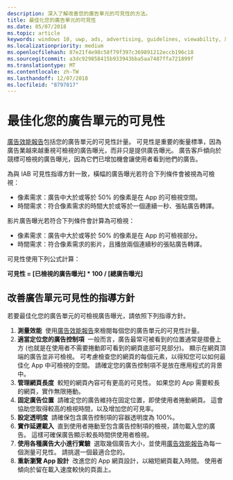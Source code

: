 ```yaml
---
description: 深入了解改善您的廣告單元的可見性的方法。
title: 最佳化您的廣告單元的可見性
ms.date: 05/07/2018
ms.topic: article
keywords: windows 10, uwp, ads, advertising, guidelines, viewability, 廣告, 指導方針, 可見性
ms.localizationpriority: medium
ms.openlocfilehash: 87e21f4e98c58f79f397c369891212eccb196c18
ms.sourcegitcommit: a3dc929858415b933943bba5aa7487ffa721899f
ms.translationtype: MT
ms.contentlocale: zh-TW
ms.lasthandoff: 12/07/2018
ms.locfileid: "8797817"
---
```

# <a name="optimize-the-viewability-of-your-ad-units"></a>最佳化您的廣告單元的可見性

[廣告效能報告](../publish/advertising-performance-report.md)包括您的廣告單元的可見性計量。 可見性是重要的衡量標準，因為廣告業越來越重視可檢視的廣告曝光，而非只是提供廣告曝光。 廣告客戶傾向於競標可檢視的廣告曝光，因為它們已增加機會讓使用者看到他們的廣告。  

為與 IAB 可見性指導方針一致，橫幅的廣告曝光若符合下列條件會被視為可檢視：

* 像素需求：廣告中大於或等於 50% 的像素是在 App 的可檢視空間。
* 時間需求：符合像素需求的時間大於或等於一個連續一秒、張貼廣告轉譯。

影片廣告曝光若符合下列條件會計算為可檢視：

* 像素需求：廣告中大於或等於 50% 的像素是在 App 的可檢視部分。
* 時間需求：符合像素需求的影片，且播放兩個連續秒的張貼廣告轉譯。

可見性使用下列公式計算：

**可見性 = [已檢視的廣告曝光] * 100 / [總廣告曝光]**

## <a name="guidelines-to-improve-ad-unit-viewability"></a>改善廣告單元可見性的指導方針

若要最佳化您的廣告單元的可檢視廣告曝光，請依照下列指導方針。

1. **測量效能**&nbsp;&nbsp;使用[廣告效能報告](../publish/advertising-performance-report.md)來檢閱每個您的廣告單元的可見性計量。
2.  **適當定位您的廣告控制項**&nbsp;&nbsp;一般而言，廣告最常可被看到的位置通常是摺疊上方 (也就是在使用者不需要捲動即可看到的網頁底部可見部分)。 顯示在網頁頂端的廣告並非可檢視。 可考慮檢查您的網頁的每個元素，以得知您可以如何最佳化 App 中可檢視的空間。 請確定您的廣告控制項不是放在應用程式的背景中。
3.  **管理網頁長度**&nbsp;&nbsp;較短的網頁內容可有更高的可見性。 如果您的 App 需要較長的網頁，實作無限捲動。
4.  **固定廣告位置**&nbsp;&nbsp;請確定您的廣告維持在固定位置，即使使用者捲動網頁。 這會協助您取得較高的檢視時間，以及增加您的可見率。
5.  **設定透明度**&nbsp;&nbsp;請確保包含廣告控制項的容器透明度為 100%。
6.  **實作延遲載入**&nbsp;&nbsp;直到使用者捲動至包含廣告控制項的檢視，請勿載入您的廣告。 這樣可確保廣告顯示較長時間供使用者檢視。
7.  **使用各種廣告大小進行實驗**&nbsp;&nbsp;選取幾個廣告大小，並使用[廣告效能報告](../publish/advertising-performance-report.md)為每一個測量可見性。 請挑選一個最適合您的。
8.  **重新瀏覽 App 設計**&nbsp;&nbsp;改進您的 App 網頁設計，以縮短網頁載入時間。 使用者傾向於留在載入速度較快的頁面上。
